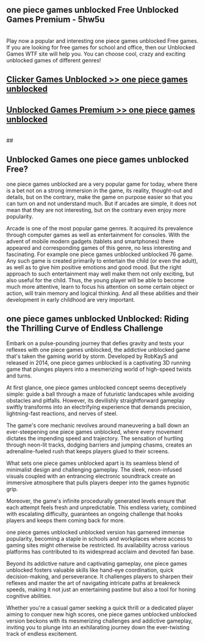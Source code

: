 ## one piece games unblocked Free Unblocked Games Premium - 5hw5u <br>
<br>
Play now a popular and interesting one piece games unblocked Free games. If you are looking for free games for school and office, then our Unblocked Games WTF site will help you. You can choose cool, crazy and exciting unblocked games of different genres!


##  [Clicker Games Unblocked >> one piece games unblocked](http://freeplayer.one?title=one_piece_games_unblocked&ref=05)

##  [Unblocked Games Premium >> one piece games unblocked](http://freeplayer.one?title=one_piece_games_unblocked&ref=05)
  <br>
  ##



## Unblocked Games one piece games unblocked Free?

one piece games unblocked are a very popular game for today, where there is a bet not on a strong immersion in the game, its reality, thought-out and details, but on the contrary, make the game on purpose easier so that you can turn on and not understand much. But if arcades are simple, it does not mean that they are not interesting, but on the contrary even enjoy more popularity.

Arcade is one of the most popular game genres. It acquired its prevalence through computer games as well as entertainment for consoles. With the advent of mobile modern gadgets (tablets and smartphones) there appeared and corresponding games of this genre, no less interesting and fascinating. For example one piece games unblocked unblocked 76 game. Any such game is created primarily to entertain the child (or even the adult), as well as to give him positive emotions and good mood. But the right approach to such entertainment may well make them not only exciting, but also useful for the child. Thus, the young player will be able to become much more attentive, learn to focus his attention on some certain object or action, will train memory and logical thinking. And all these abilities and their development in early childhood are very important.

##  one piece games unblocked Unblocked: Riding the Thrilling Curve of Endless Challenge

Embark on a pulse-pounding journey that defies gravity and tests your reflexes with one piece games unblocked, the addictive unblocked game that's taken the gaming world by storm. Developed by RobKayS and released in 2014, one piece games unblocked is a captivating 3D running game that plunges players into a mesmerizing world of high-speed twists and turns.

At first glance, one piece games unblocked concept seems deceptively simple: guide a ball through a maze of futuristic landscapes while avoiding obstacles and pitfalls. However, its devilishly straightforward gameplay swiftly transforms into an electrifying experience that demands precision, lightning-fast reactions, and nerves of steel.

The game's core mechanic revolves around maneuvering a ball down an ever-steepening one piece games unblocked, where every movement dictates the impending speed and trajectory. The sensation of hurtling through neon-lit tracks, dodging barriers and jumping chasms, creates an adrenaline-fueled rush that keeps players glued to their screens.

What sets one piece games unblocked apart is its seamless blend of minimalist design and challenging gameplay. The sleek, neon-infused visuals coupled with an entrancing electronic soundtrack create an immersive atmosphere that pulls players deeper into the games hypnotic grip.

Moreover, the game's infinite procedurally generated levels ensure that each attempt feels fresh and unpredictable. This endless variety, combined with escalating difficulty, guarantees an ongoing challenge that hooks players and keeps them coming back for more.

one piece games unblocked unblocked version has garnered immense popularity, becoming a staple in schools and workplaces where access to gaming sites might otherwise be restricted. Its availability across various platforms has contributed to its widespread acclaim and devoted fan base.

Beyond its addictive nature and captivating gameplay, one piece games unblocked fosters valuable skills like hand-eye coordination, quick decision-making, and perseverance. It challenges players to sharpen their reflexes and master the art of navigating intricate paths at breakneck speeds, making it not just an entertaining pastime but also a tool for honing cognitive abilities.

Whether you're a casual gamer seeking a quick thrill or a dedicated player aiming to conquer new high scores, one piece games unblocked unblocked version beckons with its mesmerizing challenges and addictive gameplay, inviting you to plunge into an exhilarating journey down the ever-twisting track of endless excitement.